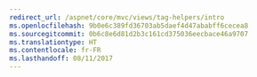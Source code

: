 ```yaml
---
redirect_url: /aspnet/core/mvc/views/tag-helpers/intro
ms.openlocfilehash: 9b0e6c389fd36703ab5daef4d47ababff6cecea8
ms.sourcegitcommit: 0b6c8e6d81d2b3c161cd375036eecbace46a9707
ms.translationtype: HT
ms.contentlocale: fr-FR
ms.lasthandoff: 08/11/2017
---
```

